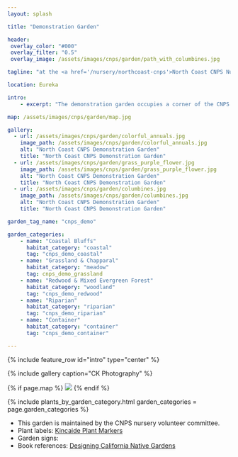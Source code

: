 ```yaml
---
layout: splash

title: "Demonstration Garden"

header:
 overlay_color: "#000"
 overlay_filter: "0.5"
 overlay_image: /assets/images/cnps/garden/path_with_columbines.jpg

tagline: "at the <a href='/nursery/northcoast-cnps'>North Coast CNPS Nursery</a>" #Note: excerpt is printed twice unless tagline is specified

location: Eureka

intro: 
    - excerpt: "The demonstration garden occupies a corner of the CNPS nursery and is a valuable example of what homeowners can accomplish on a small suburban lot. Diligent plant labeling makes it an extremely useful resource for beginniner native plant appreciators. This garden was created in 2019 by sustainable landscape designer Christine Kelly, with the help of CNPS and Helping Humboldt volunteers. Visitors can view the garden during Nursery Hours. Walking through the nursery also allows visitors a behind-the-scenes glimpse of this extensive native plant nursery."

map: /assets/images/cnps/garden/map.jpg

gallery:
  - url: /assets/images/cnps/garden/colorful_annuals.jpg
    image_path: /assets/images/cnps/garden/colorful_annuals.jpg
    alt: "North Coast CNPS Demonstration Garden"
    title: "North Coast CNPS Demonstration Garden"
  - url: /assets/images/cnps/garden/grass_purple_flower.jpg
    image_path: /assets/images/cnps/garden/grass_purple_flower.jpg
    alt: "North Coast CNPS Demonstration Garden"
    title: "North Coast CNPS Demonstration Garden"
  - url: /assets/images/cnps/garden/columbines.jpg
    image_path: /assets/images/cnps/garden/columbines.jpg
    alt: "North Coast CNPS Demonstration Garden"
    title: "North Coast CNPS Demonstration Garden"

garden_tag_name: "cnps_demo"

garden_categories:
    - name: "Coastal Bluffs"
      habitat_category: "coastal"
      tag: "cnps_demo_coastal"  
    - name: "Grassland & Chapparal"
      habitat_category: "meadow"
      tag: cnps_demo_grassland
    - name: "Redwood & Mixed Evergreen Forest"
      habitat_category: "woodland" 
      tag: "cnps_demo_redwood"  
    - name: "Riparian"
      habitat_category: "riparian" 
      tag: "cnps_demo_riparian"
    - name: "Container"
      habitat_category: "container"
      tag: "cnps_demo_container"  

---
```

{% include feature_row id="intro" type="center" %}

{% include gallery caption="CK Photography" %}

{% if page.map %}
<img src="{{ page.map }}" />
{% endif %}

{% include plants_by_garden_category.html 
           garden_categories = page.garden_categories 
           %}

<div class="notice--info">
<ul>
<li>
This garden is maintained by the CNPS nursery volunteer committee.
</li>
<li>
Plant labels: <a href="https://www.kincaidplantmarkers.com">Kincaide Plant Markers</a> 
</li>
<li>
Garden signs:
</li>
<li>
Book references: <a href="http://www.humboldtnativeplants.org/garden/cnps-demo" target="_blank">Designing California Native Gardens</a>
</li>
</ul>
</div>
